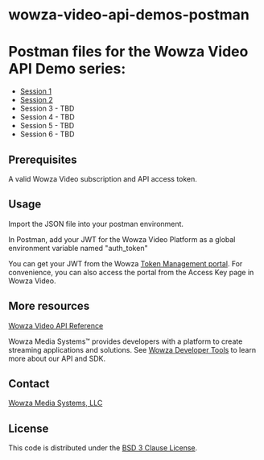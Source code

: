 # wowza-video-api-demos-postman
# Postman files for the Wowza Video API Demo series:

- [Session 1](https://www.wowza.com/blog/wowza-video-api-session-1-live-streaming-basics)
- [Session 2](https://www.wowza.com/blog/wowza-video-api-session-2-recording-vod-streams-custom-stream-targets)
- Session 3 - TBD
- Session 4 - TBD
- Session 5 - TBD
- Session 6 - TBD

## Prerequisites
A valid Wowza Video subscription and API access token.

## Usage
Import the JSON file into your postman environment.

In Postman, add your JWT for the Wowza Video Platform as a global environment variable named "auth_token"

You can get your JWT from the Wowza [Token Management portal](https://auth.wowza.com/client/token-management). For convenience, you can also access the portal from the Access Key page in Wowza Video.


## More resources
[Wowza Video API Reference](https://api.docs.cloud.wowza.com)

Wowza Media Systems™ provides developers with a platform to create streaming applications and solutions. See [Wowza Developer Tools](https://www.wowza.com/developer) to learn more about our API and SDK.

## Contact
[Wowza Media Systems, LLC](https://www.wowza.com/contact)

## License
This code is distributed under the [BSD 3 Clause License](/LICENSE.txt).
